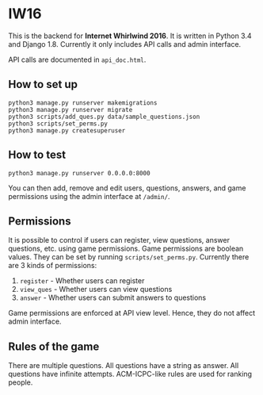 # IW16

This is the backend for **Internet Whirlwind 2016**. It is written in Python 3.4 and Django 1.8. Currently it only includes API calls and admin interface.

API calls are documented in `api_doc.html`.

## How to set up

	python3 manage.py runserver makemigrations
	python3 manage.py runserver migrate
	python3 scripts/add_ques.py data/sample_questions.json
	python3 scripts/set_perms.py
	python3 manage.py createsuperuser

## How to test

	python3 manage.py runserver 0.0.0.0:8000

You can then add, remove and edit users, questions, answers, and game permissions using the admin interface at `/admin/`.

## Permissions

It is possible to control if users can register, view questions, answer questions, etc. using game permissions. Game permissions are boolean values. They can be set by running `scripts/set_perms.py`. Currently there are 3 kinds of permissions:

1. `register` - Whether users can register
2. `view_ques` - Whether users can view questions
3. `answer` - Whether users can submit answers to questions

Game permissions are enforced at API view level. Hence, they do not affect admin interface.

## Rules of the game

There are multiple questions. All questions have a string as answer. All questions have infinite attempts. ACM-ICPC-like rules are used for ranking people.
